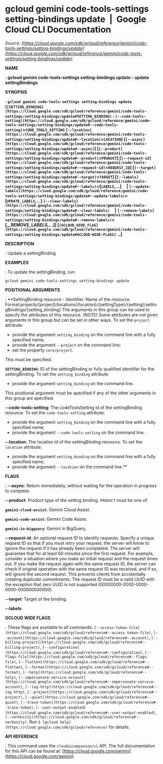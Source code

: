 # gcloud gemini code-tools-settings setting-bindings update  |  Google Cloud CLI Documentation

*Source: [https://cloud.google.com/sdk/gcloud/reference/gemini/code-tools-settings/setting-bindings/update](https://cloud.google.com/sdk/gcloud/reference/gemini/code-tools-settings/setting-bindings/update)*

**NAME**

: **gcloud gemini code-tools-settings setting-bindings update - update settingBindings**

**SYNOPSIS**

: **`gcloud gemini code-tools-settings setting-bindings update` (`[SETTING_BINDING](https://cloud.google.com/sdk/gcloud/reference/gemini/code-tools-settings/setting-bindings/update#SETTING_BINDING)` : `[--code-tools-setting](https://cloud.google.com/sdk/gcloud/reference/gemini/code-tools-settings/setting-bindings/update#--code-tools-setting)`=`CODE_TOOLS_SETTING` `[--location](https://cloud.google.com/sdk/gcloud/reference/gemini/code-tools-settings/setting-bindings/update#--location)`=`LOCATION`) [`[--async](https://cloud.google.com/sdk/gcloud/reference/gemini/code-tools-settings/setting-bindings/update#--async)`] [`[--product](https://cloud.google.com/sdk/gcloud/reference/gemini/code-tools-settings/setting-bindings/update#--product)`=`PRODUCT`] [`[--request-id](https://cloud.google.com/sdk/gcloud/reference/gemini/code-tools-settings/setting-bindings/update#--request-id)`=`REQUEST_ID`] [`[--target](https://cloud.google.com/sdk/gcloud/reference/gemini/code-tools-settings/setting-bindings/update#--target)`=`TARGET`] [`[--labels](https://cloud.google.com/sdk/gcloud/reference/gemini/code-tools-settings/setting-bindings/update#--labels)`=[`LABELS`,…]     | `[--update-labels](https://cloud.google.com/sdk/gcloud/reference/gemini/code-tools-settings/setting-bindings/update#--update-labels)`=[`UPDATE_LABELS`,…] `[--clear-labels](https://cloud.google.com/sdk/gcloud/reference/gemini/code-tools-settings/setting-bindings/update#--clear-labels)`     | `[--remove-labels](https://cloud.google.com/sdk/gcloud/reference/gemini/code-tools-settings/setting-bindings/update#--remove-labels)`=[__REMOVE_LABELS,…]] [`[GCLOUD_WIDE_FLAG](https://cloud.google.com/sdk/gcloud/reference/gemini/code-tools-settings/setting-bindings/update#GCLOUD-WIDE-FLAGS) …`]**

**DESCRIPTION**

: Update a settingBinding

**EXAMPLES**

: To update the settingBinding, run:

```
gcloud gemini code-tools-settings setting-bindings update
```

**POSITIONAL ARGUMENTS**

: **SettingBinding resource - Identifier. Name of the resource.
Format:projects/{project}/locations/{location}/{settingType}/{setting}/settingBindings/{setting_binding}
The arguments in this group can be used to specify the attributes of this
resource. (NOTE) Some attributes are not given arguments in this group but can
be set in other ways.
To set the `project` attribute:

- provide the argument `setting_binding` on the command line with a
fully specified name;
- provide the argument `--project` on the command line;
- set the property `core/project`.

This must be specified.

**`SETTING_BINDING`**:
ID of the settingBinding or fully qualified identifier for the settingBinding.
To set the `setting_binding` attribute:

- provide the argument `setting_binding` on the command line.

This positional argument must be specified if any of the other arguments in this
group are specified.

**--code-tools-setting**:
The codeToolsSetting id of the settingBinding resource.
To set the `code-tools-setting` attribute:

- provide the argument `setting_binding` on the command line with a
fully specified name;
- provide the argument `--code-tools-setting` on the command line.

**--location**:
The location id of the settingBinding resource.
To set the `location` attribute:

- provide the argument `setting_binding` on the command line with a
fully specified name;
- provide the argument `--location` on the command line.**

**FLAGS**

: **--async**:
Return immediately, without waiting for the operation in progress to complete.

**--product**:
Product type of the setting binding. `PRODUCT` must be one
of:

**`gemini-cloud-assist`**:
Gemini Cloud Assist.

**`gemini-code-assist`**:
Gemini Code Assist.

**`gemini-in-bigquery`**:
Gemini in BigQuery.

**--request-id**:
An optional request ID to identify requests. Specify a unique request ID so that
if you must retry your request, the server will know to ignore the request if it
has already been completed. The server will guarantee that for at least 60
minutes since the first request.
For example, consider a situation where you make an initial request and the
request times out. If you make the request again with the same request ID, the
server can check if original operation with the same request ID was received,
and if so, will ignore the second request. This prevents clients from
accidentally creating duplicate commitments.
The request ID must be a valid UUID with the exception that zero UUID is not
supported (00000000-0000-0000-0000-000000000000).

**--target**:
Target of the binding.

**--labels**

**GCLOUD WIDE FLAGS**

: These flags are available to all commands: `[--access-token-file](https://cloud.google.com/sdk/gcloud/reference#--access-token-file)`,
`[--account](https://cloud.google.com/sdk/gcloud/reference#--account)`, `[--billing-project](https://cloud.google.com/sdk/gcloud/reference#--billing-project)`,
`[--configuration](https://cloud.google.com/sdk/gcloud/reference#--configuration)`,
`[--flags-file](https://cloud.google.com/sdk/gcloud/reference#--flags-file)`,
`[--flatten](https://cloud.google.com/sdk/gcloud/reference#--flatten)`, `[--format](https://cloud.google.com/sdk/gcloud/reference#--format)`, `[--help](https://cloud.google.com/sdk/gcloud/reference#--help)`, `[--impersonate-service-account](https://cloud.google.com/sdk/gcloud/reference#--impersonate-service-account)`,
`[--log-http](https://cloud.google.com/sdk/gcloud/reference#--log-http)`,
`[--project](https://cloud.google.com/sdk/gcloud/reference#--project)`, `[--quiet](https://cloud.google.com/sdk/gcloud/reference#--quiet)`, `[--trace-token](https://cloud.google.com/sdk/gcloud/reference#--trace-token)`, `[--user-output-enabled](https://cloud.google.com/sdk/gcloud/reference#--user-output-enabled)`,
`[--verbosity](https://cloud.google.com/sdk/gcloud/reference#--verbosity)`.
Run `$ [gcloud help](https://cloud.google.com/sdk/gcloud/reference)` for details.

**API REFERENCE**

: This command uses the `cloudaicompanion/v1` API. The full
documentation for this API can be found at: [https://cloud.google.com/gemini](https://cloud.google.com/gemini)